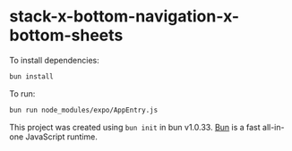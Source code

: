 # stack-x-bottom-navigation-x-bottom-sheets

To install dependencies:

```bash
bun install
```

To run:

```bash
bun run node_modules/expo/AppEntry.js
```

This project was created using `bun init` in bun v1.0.33. [Bun](https://bun.sh) is a fast all-in-one JavaScript runtime.
